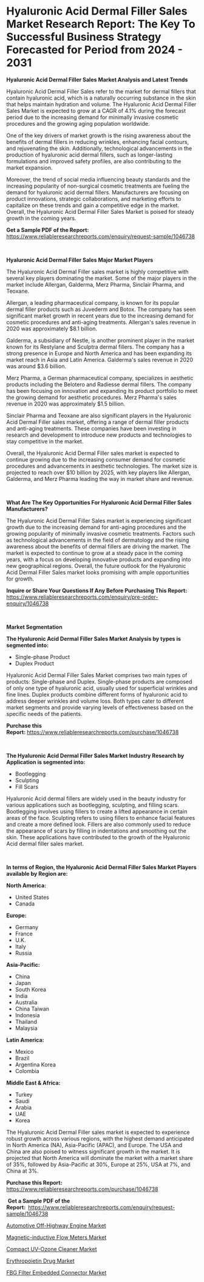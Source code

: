 <p><h1>Hyaluronic Acid Dermal Filler Sales Market Research Report: The Key To Successful Business Strategy Forecasted for Period from 2024 - 2031</h1></p><p><strong>Hyaluronic Acid Dermal Filler Sales Market Analysis and Latest Trends</strong></p>
<p><p>Hyaluronic Acid Dermal Filler Sales refer to the market for dermal fillers that contain hyaluronic acid, which is a naturally occurring substance in the skin that helps maintain hydration and volume. The Hyaluronic Acid Dermal Filler Sales Market is expected to grow at a CAGR of 4.1% during the forecast period due to the increasing demand for minimally invasive cosmetic procedures and the growing aging population worldwide.</p><p>One of the key drivers of market growth is the rising awareness about the benefits of dermal fillers in reducing wrinkles, enhancing facial contours, and rejuvenating the skin. Additionally, technological advancements in the production of hyaluronic acid dermal fillers, such as longer-lasting formulations and improved safety profiles, are also contributing to the market expansion.</p><p>Moreover, the trend of social media influencing beauty standards and the increasing popularity of non-surgical cosmetic treatments are fueling the demand for hyaluronic acid dermal fillers. Manufacturers are focusing on product innovations, strategic collaborations, and marketing efforts to capitalize on these trends and gain a competitive edge in the market. Overall, the Hyaluronic Acid Dermal Filler Sales Market is poised for steady growth in the coming years.</p></p>
<p><strong>Get a Sample PDF of the Report:&nbsp;</strong> <a href="https://www.reliableresearchreports.com/enquiry/request-sample/1046738">https://www.reliableresearchreports.com/enquiry/request-sample/1046738</a></p>
<p>&nbsp;</p>
<p><strong>Hyaluronic Acid Dermal Filler Sales Major Market Players</strong></p>
<p><p>The Hyaluronic Acid Dermal Filler sales market is highly competitive with several key players dominating the market. Some of the major players in the market include Allergan, Galderma, Merz Pharma, Sinclair Pharma, and Teoxane.</p><p>Allergan, a leading pharmaceutical company, is known for its popular dermal filler products such as Juvederm and Botox. The company has seen significant market growth in recent years due to the increasing demand for cosmetic procedures and anti-aging treatments. Allergan's sales revenue in 2020 was approximately $8.1 billion.</p><p>Galderma, a subsidiary of Nestle, is another prominent player in the market known for its Restylane and Sculptra dermal fillers. The company has a strong presence in Europe and North America and has been expanding its market reach in Asia and Latin America. Galderma's sales revenue in 2020 was around $3.6 billion.</p><p>Merz Pharma, a German pharmaceutical company, specializes in aesthetic products including the Belotero and Radiesse dermal fillers. The company has been focusing on innovation and expanding its product portfolio to meet the growing demand for aesthetic procedures. Merz Pharma's sales revenue in 2020 was approximately $1.5 billion.</p><p>Sinclair Pharma and Teoxane are also significant players in the Hyaluronic Acid Dermal Filler sales market, offering a range of dermal filler products and anti-aging treatments. These companies have been investing in research and development to introduce new products and technologies to stay competitive in the market.</p><p>Overall, the Hyaluronic Acid Dermal Filler sales market is expected to continue growing due to the increasing consumer demand for cosmetic procedures and advancements in aesthetic technologies. The market size is projected to reach over $10 billion by 2025, with key players like Allergan, Galderma, and Merz Pharma leading the way in market share and revenue.</p></p>
<p>&nbsp;</p>
<p><strong>What Are The Key Opportunities For Hyaluronic Acid Dermal Filler Sales Manufacturers?</strong></p>
<p><p>The Hyaluronic Acid Dermal Filler Sales market is experiencing significant growth due to the increasing demand for anti-aging procedures and the growing popularity of minimally invasive cosmetic treatments. Factors such as technological advancements in the field of dermatology and the rising awareness about the benefits of dermal fillers are driving the market. The market is expected to continue to grow at a steady pace in the coming years, with a focus on developing innovative products and expanding into new geographical regions. Overall, the future outlook for the Hyaluronic Acid Dermal Filler Sales market looks promising with ample opportunities for growth.</p></p>
<p><strong>Inquire or Share Your Questions If Any Before Purchasing This Report:</strong> <a href="https://www.reliableresearchreports.com/enquiry/pre-order-enquiry/1046738">https://www.reliableresearchreports.com/enquiry/pre-order-enquiry/1046738</a></p>
<p>&nbsp;</p>
<p><strong>Market Segmentation</strong></p>
<p><strong>The Hyaluronic Acid Dermal Filler Sales Market Analysis by types is segmented into:</strong></p>
<p><ul><li>Single-phase Product</li><li>Duplex Product</li></ul></p>
<p><p>Hyaluronic Acid Dermal Filler Sales Market comprises two main types of products: Single-phase and Duplex. Single-phase products are composed of only one type of hyaluronic acid, usually used for superficial wrinkles and fine lines. Duplex products combine different forms of hyaluronic acid to address deeper wrinkles and volume loss. Both types cater to different market segments and provide varying levels of effectiveness based on the specific needs of the patients.</p></p>
<p><strong>Purchase this Report:&nbsp;</strong><a href="https://www.reliableresearchreports.com/purchase/1046738">https://www.reliableresearchreports.com/purchase/1046738</a></p>
<p>&nbsp;</p>
<p><strong>The Hyaluronic Acid Dermal Filler Sales Market Industry Research by Application is segmented into:</strong></p>
<p><ul><li>Bootlegging</li><li>Sculpting</li><li>Fill Scars</li></ul></p>
<p><p>Hyaluronic Acid dermal fillers are widely used in the beauty industry for various applications such as bootlegging, sculpting, and filling scars. Bootlegging involves using fillers to create a lifted appearance in certain areas of the face. Sculpting refers to using fillers to enhance facial features and create a more defined look. Fillers are also commonly used to reduce the appearance of scars by filling in indentations and smoothing out the skin. These applications have contributed to the growth of the Hyaluronic Acid dermal filler sales market.</p></p>
<p>&nbsp;</p>
<p><strong>In terms of Region, the Hyaluronic Acid Dermal Filler Sales Market Players available by Region are:</strong></p>
<p>
    <p> <strong> North America: </strong>
        <ul>
            <li>United States</li>
            <li>Canada</li>
        </ul>
        </p> 
    <p> <strong> Europe: </strong>
        <ul>
            <li>Germany</li>
            <li>France</li>
            <li>U.K.</li>
            <li>Italy</li>
            <li>Russia</li>
        </ul>
        </p> 
    <p> <strong> Asia-Pacific: </strong>
        <ul>
            <li>China</li>
            <li>Japan</li>
            <li>South Korea</li>
            <li>India</li>
            <li>Australia</li>
            <li>China Taiwan</li>
            <li>Indonesia</li>
            <li>Thailand</li>
            <li>Malaysia</li>
        </ul>
        </p> 
    <p> <strong> Latin America: </strong>
        <ul>
            <li>Mexico</li>
            <li>Brazil</li>
            <li>Argentina Korea</li>
            <li>Colombia</li>
        </ul>
        </p> 
    <p> <strong> Middle East & Africa: </strong>
        <ul>
            <li>Turkey</li>
            <li>Saudi</li>
            <li>Arabia</li>
            <li>UAE</li>
            <li>Korea</li>
        </ul>
    </p>
    </p>
<p><p>The Hyaluronic Acid Dermal Filler sales market is expected to experience robust growth across various regions, with the highest demand anticipated in North America (NA), Asia-Pacific (APAC), and Europe. The USA and China are also poised to witness significant growth in the market. It is projected that North America will dominate the market with a market share of 35%, followed by Asia-Pacific at 30%, Europe at 25%, USA at 7%, and China at 3%.</p></p>
<p><strong>Purchase this Report: </strong><a href="https://www.reliableresearchreports.com/purchase/1046738">https://www.reliableresearchreports.com/purchase/1046738</a></p>
<p>&nbsp;<strong>Get a Sample PDF of the Report:&nbsp;&nbsp;</strong><a href="https://www.reliableresearchreports.com/enquiry/request-sample/1046738">https://www.reliableresearchreports.com/enquiry/request-sample/1046738</a></p>
<p><strong></strong></p>
<p><p><a href="https://github.com/lbird53714/Market-Research-Report-List-3/blob/main/automotive-off-highway-engine-market.md">Automotive Off-Highway Engine Market</a></p><p><a href="https://medium.com/@kcekkboop72786/magnetic-inductive-flow-meters-market-report-reveals-the-latest-trends-and-growth-opportunities-of-30d0e3a59892">Magnetic-inductive Flow Meters Market</a></p><p><a href="https://medium.com/@catherinemartinez15/analyzing-compact-uv-ozone-cleaner-market-global-industry-perspective-and-forecast-2024-to-2031-b6be55f581ce">Compact UV-Ozone Cleaner Market</a></p><p><a href="https://github.com/moyahfrancoestellec51j635wcx/Market-Research-Report-List-1/blob/main/erythropoietin-drug-market.md">Erythropoietin Drug Market</a></p><p><a href="https://medium.com/@loririce03/fbg-filter-embedded-connector-market-analysis-its-cagr-market-segmentation-and-global-industry-316215705b91">FBG Filter Embedded Connector Market</a></p></p>